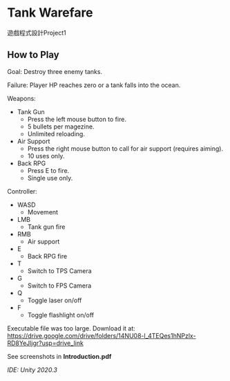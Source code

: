 # Tank Warefare
遊戲程式設計Project1

## How to Play
Goal: Destroy three enemy tanks.

Failure: Player HP reaches zero or a tank falls into the ocean.

Weapons:
- Tank Gun
    - Press the left mouse button to fire.
    - 5 bullets per magezine.
    - Unlimited reloading.
- Air Support
    - Press the right mouse button to call for air support (requires aiming).
    - 10 uses only.
- Back RPG
    - Press E to fire.
    - Single use only.

Controller:
- WASD
    - Movement
- LMB
    - Tank gun fire
- RMB
    - Air support
- E
    - Back RPG fire
- T
    - Switch to TPS Camera
- G
    - Switch to FPS Camera
- Q
    - Toggle laser on/off
- F
    - Toggle flashlight on/off

Executable file was too large. Download it at: https://drive.google.com/drive/folders/14NU08-l_4TEQes1hNPzlx-RD8YeJljgr?usp=drive_link

See screenshots in **Introduction.pdf**

*IDE: Unity 2020.3*

